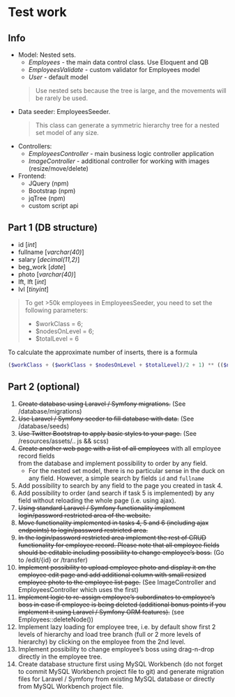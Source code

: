 # Test work
## Info
- Model: Nested sets.
    - _Employees_ - the main data control class. Use Eloquent and QB
    - _EmployeesValidate_ - custom validator for Employees model
    - _User_ - default model
    > Use nested sets because the tree is large, and the movements will be rarely be used.
- Data seeder: EmployeesSeeder. 
    > This class can generate a symmetric hierarchy tree for a nested set model of any size.
- Controllers:
    - _EmployeesController_ - main business logic controller application
    - _ImageController_ - additional controller for working with images (resize/move/delete)
- Frontend:
    - JQuery (npm)
    - Bootstrap (npm)
    - jqTree (npm)
    - custom script api
## Part 1 (DB structure)

- id [_int_]
- fullname [_varchar(40)_]
- salary [_decimal(11,2)_]
- beg_work [_date_]
- photo [_varchar(40)_]
- lft, lft [_int_]
- lvl [_tinyint_]

> To get >50k employees in EmployeesSeeder, you need to set the following parameters:
> - $workClass = 6;
> - $nodesOnLevel = 6;
> - $totalLevel = 6

To calculate the approximate number of inserts, there is a formula
```php
($workClass + ($workClass + $nodesOnLevel + $totalLevel)/2 + 1) ** (($nodesOnLevel + $totalLevel)/3)
``` 

## Part 2 (optional)
1. ~~Create database using Laravel / Symfony migrations.~~ (See /database/migrations)
2. ~~Use Laravel / Symfony seeder to fill database with data.~~ (See /database/seeds)
3. ~~Use Twitter Bootstrap to apply basic styles to your page.~~ (See /resources/assets/.. js && scss)
4. ~~Create another web page with a list of all employees~~ with all employee record fields from the database and implement possibility to order by any field.
    - For the nested set model, there is no particular sense in the duck on any field. However, a simple search by fields `id` and `fullname` 
5. Add possibility to search by any field to the page you created in task 4.
6. Add possibility to order (and search if task 5 is implemented) by any field without reloading the whole page (i.e. using ajax).
7. ~~Using standard Laravel / Symfony functionality implement login/password restricted area of the website.~~ 
8. ~~Move functionality implemented in tasks 4, 5 and 6 (including ajax endpoints) to login/password restricted area.~~
9. ~~In the login/password restricted area implement the rest of CRUD functionality for employee record. Please note that all employee fields should be editable including possibility to change employee’s boss.~~ (Go to /edit/{id} or /transfer)
10. ~~Implement possibility to upload employee photo and display it on the employee edit page and add additional column with small resized employee photo to the employee list page.~~ (See ImageController and EmployeesController which uses the first)
11. ~~Implement logic to re-assign employee’s subordinates to employee’s boss in case if employee is being deleted (additional bonus points if you implement it using Laravel / Symfony ORM features).~~ (see Employees::deleteNode())
12. Implement lazy loading for employee tree, i.e. by default show first 2 levels of hierarchy and load tree branch (full or 2 more levels of hierarchy) by clicking on the employee from the 2nd level.
13. Implement possibility to change employee’s boss using drag-n-drop directly in the employee tree.
14. Create database structure first using MySQL Workbench (do not forget to commit MySQL Workbench project file to git) and generate migration files for Laravel / Symfony from existing MySQL database or directly from MySQL Workbench project file.